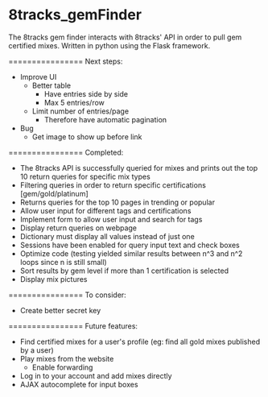 8tracks_gemFinder
=================

The 8tracks gem finder interacts with 8tracks' API in order to pull gem certified 
mixes. Written in python using the Flask framework.  

================
Next steps:

* Improve UI 
	* Better table
		* Have entries side by side 
		* Max 5 entries/row
	* Limit number of entries/page
		* Therefore have automatic pagination
* Bug 
	* Get image to show up before link

================ 
Completed: 

* The 8tracks API is successfully queried for mixes and prints out the top 10 return queries
  for specific mix types
* Filtering queries in order to return specific certifications [gem/gold/platinum]
* Returns queries for the top 10 pages in trending or popular
* Allow user input for different tags and certifications	
* Implement form to allow user input and search for tags
* Display return queries on webpage
* Dictionary must display all values instead of just one
* Sessions have been enabled for query input text and check boxes
* Optimize code (testing yielded similar results between n^3 and n^2 loops since n is still small)
* Sort results by gem level if more than 1 certification is selected 
* Display mix pictures 

================
To consider:
* Create better secret key

================
Future features: 
* Find certified mixes for a user's profile (eg: find all gold mixes published by a user)
* Play mixes from the website
	* Enable forwarding
* Log in to your account and add mixes directly
* AJAX autocomplete for input boxes
